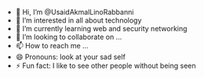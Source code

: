 - 👋 Hi, I’m @UsaidAkmalLinoRabbanni
- 👀 I’m interested in all about technology
- 🌱 I’m currently learning web and security networking
- 💞️ I’m looking to collaborate on ...
- 📫 How to reach me ...
- 😄 Pronouns: look at your sad self
- ⚡ Fun fact: I like to see other people without being seen

<!---
UsaidAkmalLinoRabbanni/UsaidAkmalLinoRabbanni is a ✨ special ✨ repository because its `README.md` (this file) appears on your GitHub profile.
You can click the Preview link to take a look at your changes.
--->
